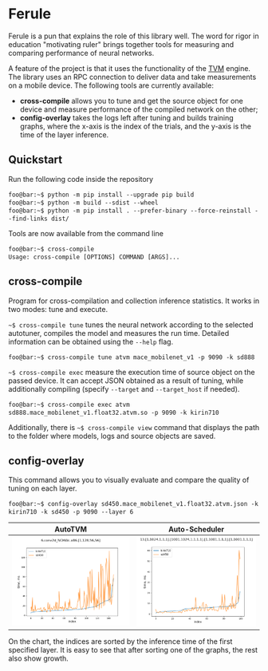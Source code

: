 # Ferule
Ferule is a pun that explains the role of this library well. The word for rigor in education "motivating ruler" brings together tools for measuring and comparing performance of neural networks.

A feature of the project is that it uses the functionality of the [TVM](https://github.com/apache/tvm) engine. The library uses an RPC connection to deliver data and take measurements on a mobile device. The following tools are currently available:
* **cross-compile** allows you to tune and get the source object for one device and measure performance of the compiled network on the other;
* **config-overlay** takes the logs left after tuning and builds training graphs, where the x-axis is the index of the trials, and the y-axis is the time of the layer inference.

## Quickstart
Run the following code inside the repository
```console
foo@bar:~$ python -m pip install --upgrade pip build
foo@bar:~$ python -m build --sdist --wheel
foo@bar:~$ python -m pip install . --prefer-binary --force-reinstall --find-links dist/
```
Tools are now available from the command line
```console
foo@bar:~$ cross-compile
Usage: cross-compile [OPTIONS] COMMAND [ARGS]...
```

## cross-compile
Program for cross-compilation and collection inference statistics. It works in two modes: tune and execute. 

`~$ cross-compile tune` tunes the neural network according to the selected autotuner, compiles the model and measures the run time. Detailed information can be obtained using the `--help` flag.
```console
foo@bar:~$ cross-compile tune atvm mace_mobilenet_v1 -p 9090 -k sd888
```
`~$ cross-compile exec` measure the execution time of source object on the passed device. It can accept JSON obtained as a result of tuning, while additionally compiling 
(specify `--target` and `--target_host` if needed).
```console
foo@bar:~$ cross-compile exec atvm sd888.mace_mobilenet_v1.float32.atvm.so -p 9090 -k kirin710
```
Additionally, there is `~$ cross-compile view` command that displays the path to the folder where models, logs and source objects are saved.

## config-overlay
This command allows you to visually evaluate and compare the quality of tuning on each layer.
```console
foo@bar:~$ config-overlay sd450.mace_mobilenet_v1.float32.atvm.json -k kirin710 -k sd450 -p 9090 --layer 6
```
<table class="table table-bordered table-hover table-condensed">
<thead><tr><th title="Field #1">AutoTVM</th>
<th title="Field #2">Auto-Scheduler</th>
</tr></thead>
<tbody><tr>
<td><img src="img/6.conv2d_NCHWc.x86.%5B1%2C128%2C56%2C56%5D.png" alt="atvm"/></td>
<td><img src="img/13.[1,1024,1,1,1].[1001,1024,1,1,1,1].[1,1001,1,1,1].[1,1001,1,1,1].png" alt="ansor"/></td>
</tr>
</tbody></table>

On the chart, the indices are sorted by the inference time of the first specified layer. It is easy to see that after sorting one of the graphs, the rest also show growth.